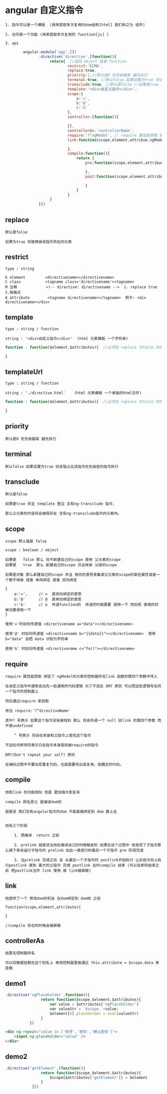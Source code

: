 # angular 自定义指令

    1. 指令可以是一个模板  (用来提取多次复用的dom结构[html] 我们称之为 组件)

    2. 也可是一个功能 (用来提取多次复用的 function[js] )

    3. api
```javascript
        angular.module('app',[])
               .directive('directive',[function(){
                    return{  //返回 object 或者 function
                            restrict:'ECMA',
                            replace:true,
                            priority:1,//默认是0 优先级越高 越先执行
                            terminal:true, //默认false 如果设置为true 则会阻止比该指令优先级低的指令执行
                            transclude:true, //默认是false //如果是true 并且 template 里边 含有ng-transclude 指令 那么父元素的内容将会被保存在 含有ng-transclude指令的元素内。
                            template:'<div>自定义指令</div>',
                            scope:{
                                a:'=',
                                b:'@',
                                c:'&'
                            },
                            controller:[function(){

                            }],
                            controllerAs:'controllerName',
                            require:'?^ngModel', // require 属性能获取 绑定了 ngModel的元素的控制器并在link 函数的第四个参数中传入
                            link:function(scope,element,attribue,ngModelController){

                            },
                            compile:function(){
                                return {
                                    pre:function(scope,element,attribue){

                                    },
                                    post:function(scope,element,attribue){

                                    }
                                }
                            }
                    }
               }])
```
## replace

    默认是false

    如果为true 将替换掉该指令所在的元素

## restrict

    type : string

    E element         <directivename></directivename>   
    C class           <tagname class='directivename'><tagname>
    M 注释             <!-- directive: directivename -->  1. replace true 2.按格式
    A attribute        <tagname directivename></tagname>  例子: <div directivename></div>

## template

    type : string / function

    string : '<div>自定义指令</div>'  (html 元素模板 一个字符串)
```js
function : function($element,$attributes){  //必须在 replace 为false 的时候使用

}
```
## templateUrl

    type : string / function

    string : './directive.html'    (html 元素模板 一个单独的html文件)
```js
function : function($element,$attributes){  //必须在 replace 为false 的时候使用

}
```
## priority

    默认是0 优先级越高 越先执行

## terminal

    默认false 如果设置为true 则会阻止比该指令优先级低的指令执行

## transclude

    默认是false 
    
    如果是true 并且 template 里边 含有ng-transclude 指令,
    
    那么父元素的内容将会被保存在 含有ng-transclude指令的元素内。

## scope

    scope 默认值是 false

    scope : boolean / object

    如果是   false 那么 将不新建自己的scope 使用 父元素的scope
    如果是   true  那么 新建自己的scope 并且继承 父级的scope

    如果是对象 那么新建自己的scope 并且 按你的意思来集成父元素的scope的某些属性或者一个都不继承 或者 单向绑定 或者 双向绑定
    
    {
        a:'=',     // =  是双向绑定的意思
        b:'@'      // @  是单向绑定的意思
        c:'&'      // &  传递function的  传递的时候需要 调用一下 然后呢 使用的时候也要调用一下
    }

    使用'='时如何传递值 <directivename a="data"></directivename> 

    使用'@' 时如何传递值 <directivename b="{{data}}"></directivename>  使用b="data" 会把 data 识别为字符串

    使用'&' 时如何传递值 <directivename c="fn()"></directivename> 
    
## require
    require 属性能获取 绑定了 ngModel的元素的控制器并在link 函数的第四个参数中传入

    在自定义指令中通常会出先一些通用的代码逻辑 为了不违反 DRY 原则 可以把这些逻辑写在同一个指令的控制器上

    然后通过require 来获取

    用法 require:'?^directiveName'

    其中? 号表示 如果这个指令没有被找到 那么 将会传递一个 null 给link 的第四个参数 而不是undefined

        ^ 号表示 将会在本身和父指令上查找这个指令

    不加任何修饰符表示只在指令本身查找被require的指令

    DRY(Don't repeat your self) 原则 

    在编码过程中不要出现重复代码，也就是要写出高复用，低耦合的代码。
## compile

    他和link 的功能相似 但是 更加强大和复杂

    compile 顾名思义 是编译dom的

    就是说 我们含有angular指令的dom 不能直接绑定到 dom 数上去


    他有三个阶段

        1. 预编译  return 之前

        2. prelink 就是说当他在编译自己的时候触发的 如果在这个过程中 他发现了子指令那么接下来会运行子指令的 prelink 如此一直进行到最后一个子指令 pre 阶段完成

        3. 当prelink 完成之后 会 从最后一个子指令的 postlink开始执行 让后依次向上执行postlink 直到 最大的父指令 完成 postlink 此时compile 结束 (可以在即将结束之前 把postlink当作 link 使用 故 link被屏蔽)
        

## link

    他提供了一个 修改dom的机会 在dom绑定到 dom树 之前

    function(scope,element,attribute){

    }

    //compile 存在的时候会被屏蔽

## controllerAs

    给匿名控制器命名

    可以将数据挂载在这个别名上 再改控制器里面通过 this.attribute = $scope.data 来挂载



## demo1
```js
.directive('ngPlaceholder',function(){
                return function($scope,$element,$attributes){
                    var value = $attributes['ngPlaceholder']
                    var valueStr = '$scope.'+value;
                    $element[0].placeholder = eval(valueStr)
                }
           })
```
```html
<div ng-repeat="value in ['账号','密码','确认密码']">
    <input ng-placeholder="value" />
</div>
```

## demo2
```js
.directive('getElement',[function(){
                return function($scope,$element,$attributes){
                    $scope[$attributes['getElement']] = $element
                }
            }])
```